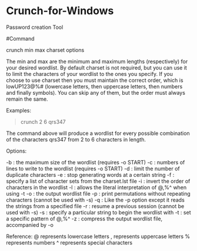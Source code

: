 # Crunch-for-Windows
Password creation Tool


#Command

crunch min max charset options

The min and max are the minimum and maximum lengths (respectively) for your desired wordlist. By default charset is not required, but
you can use it to limit the characters of your wordlist to the ones you specify. If you choose to use charset then you must maintain
the correct order, which is lowUP123@%# (lowercase letters, then uppercase letters, then numbers and finally symbols). You can skip
any of them, but the order must always remain the same.


Examples:

> crunch 2 6 qrs347

The command above will produce a wordlist for every possible combination of the characters qrs347 from 2 to 6 characters in length.

Options:

-b : the maximum size of the wordlist (requires -o START)
-c : numbers of lines to write to the wordlist (requires -o START)
-d : limit the number of duplicate characters
-e : stop generating words at a certain string
-f : specify a list of character sets from the charset.lst file
-i : invert the order of characters in the wordlist
-l : allows the literal interpretation of @,%^ when using -t
-o : the output wordlist file
-p : print permutations without repeating characters (cannot be used with -s)
-q : Like the -p option except it reads the strings from a specified file
-r : resume a previous session (cannot be used with -s)
-s : specify a particular string to begin the wordlist with
-t : set a specific pattern of @,%^
-z : compress the output wordlist file, accompanied by -o

Reference:
@ represents lowercase letters
, represents uppercase letters
% represents numbers
^ represents special characters
